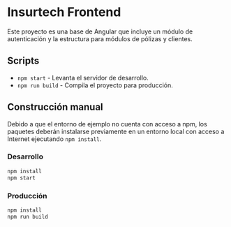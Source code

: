 # Insurtech Frontend

Este proyecto es una base de Angular que incluye un módulo de autenticación y la estructura para módulos de pólizas y clientes.

## Scripts

- `npm start` - Levanta el servidor de desarrollo.
- `npm run build` - Compila el proyecto para producción.

## Construcción manual

Debido a que el entorno de ejemplo no cuenta con acceso a npm, los paquetes deberán instalarse previamente en un entorno local con acceso a Internet ejecutando `npm install`.

### Desarrollo

```bash
npm install
npm start
```

### Producción

```bash
npm install
npm run build
```
